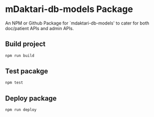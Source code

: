 # mDaktari-db-models Package

An NPM or Github Package for `mdaktari-db-models' to cater for both doc/patient APIs and admin APIs.

## Build project

```sh
npm run build
```

## Test pacakge

```sh
npm test
```

## Deploy package

```sh
npm run deploy
```
